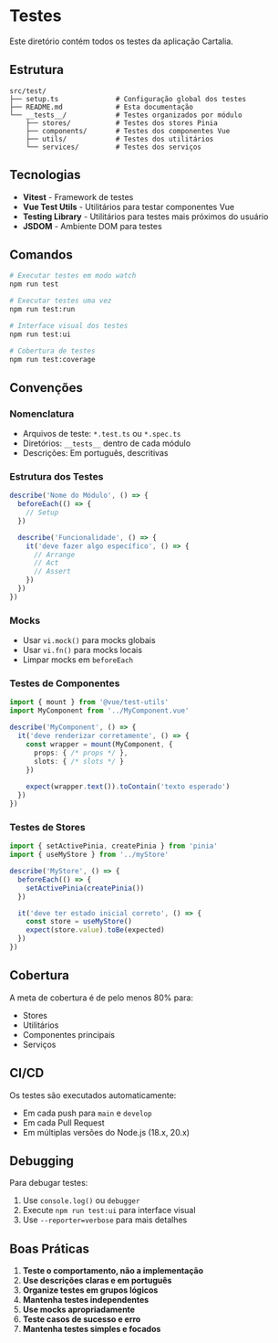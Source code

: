 # Testes

Este diretório contém todos os testes da aplicação Cartalia.

## Estrutura

```
src/test/
├── setup.ts              # Configuração global dos testes
├── README.md             # Esta documentação
└── __tests__/            # Testes organizados por módulo
    ├── stores/           # Testes dos stores Pinia
    ├── components/       # Testes dos componentes Vue
    ├── utils/            # Testes dos utilitários
    └── services/         # Testes dos serviços
```

## Tecnologias

- **Vitest** - Framework de testes
- **Vue Test Utils** - Utilitários para testar componentes Vue
- **Testing Library** - Utilitários para testes mais próximos do usuário
- **JSDOM** - Ambiente DOM para testes

## Comandos

```bash
# Executar testes em modo watch
npm run test

# Executar testes uma vez
npm run test:run

# Interface visual dos testes
npm run test:ui

# Cobertura de testes
npm run test:coverage
```

## Convenções

### Nomenclatura
- Arquivos de teste: `*.test.ts` ou `*.spec.ts`
- Diretórios: `__tests__` dentro de cada módulo
- Descrições: Em português, descritivas

### Estrutura dos Testes
```typescript
describe('Nome do Módulo', () => {
  beforeEach(() => {
    // Setup
  })

  describe('Funcionalidade', () => {
    it('deve fazer algo específico', () => {
      // Arrange
      // Act
      // Assert
    })
  })
})
```

### Mocks
- Usar `vi.mock()` para mocks globais
- Usar `vi.fn()` para mocks locais
- Limpar mocks em `beforeEach`

### Testes de Componentes
```typescript
import { mount } from '@vue/test-utils'
import MyComponent from '../MyComponent.vue'

describe('MyComponent', () => {
  it('deve renderizar corretamente', () => {
    const wrapper = mount(MyComponent, {
      props: { /* props */ },
      slots: { /* slots */ }
    })
    
    expect(wrapper.text()).toContain('texto esperado')
  })
})
```

### Testes de Stores
```typescript
import { setActivePinia, createPinia } from 'pinia'
import { useMyStore } from '../myStore'

describe('MyStore', () => {
  beforeEach(() => {
    setActivePinia(createPinia())
  })

  it('deve ter estado inicial correto', () => {
    const store = useMyStore()
    expect(store.value).toBe(expected)
  })
})
```

## Cobertura

A meta de cobertura é de pelo menos 80% para:
- Stores
- Utilitários
- Componentes principais
- Serviços

## CI/CD

Os testes são executados automaticamente:
- Em cada push para `main` e `develop`
- Em cada Pull Request
- Em múltiplas versões do Node.js (18.x, 20.x)

## Debugging

Para debugar testes:
1. Use `console.log()` ou `debugger`
2. Execute `npm run test:ui` para interface visual
3. Use `--reporter=verbose` para mais detalhes

## Boas Práticas

1. **Teste o comportamento, não a implementação**
2. **Use descrições claras e em português**
3. **Organize testes em grupos lógicos**
4. **Mantenha testes independentes**
5. **Use mocks apropriadamente**
6. **Teste casos de sucesso e erro**
7. **Mantenha testes simples e focados** 